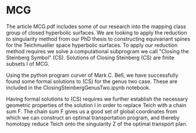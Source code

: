 # MCG

The article MCG.pdf includes some of our research into the mapping class group of closed hyperbolic surfaces. We are looking to apply the reduction to singularity method from our PhD thesis to constructing equivariant spines for the Teichmueller space hyperbolic surfaces. To apply our reduction method requires we solve a computational subprogram we call "Closing the Steinberg Symbol" (CS). Solutions of Closing Steinberg (CS) are finite subsets I of MCG. 

Using the python program curver of Mark C. Bell, we have successfully found some formal solutions to (CS) for the genus two case. These are included in the ClosingSteinbergGenusTwo.ipynb notebook.

Having formal solutions to (CS) requires we further establish the necessary geometric properties of the solution I in order to replace Teich with a chain sum F. The chain sum F gives us a good set of global coordinates from which we can construct an optimal transportation program, and thereby homotopy reduce Teich onto the singularity Z of the optimal transport plan.

